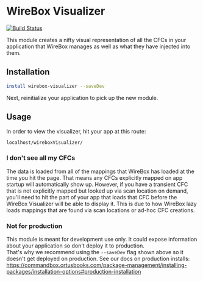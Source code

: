 # WireBox Visualizer

[![Build Status](https://travis-ci.org/coldbox-modules/wirebox-visualizer.svg?branch=master)](https://travis-ci.org/coldbox-modules/wirebox-visualizer)

This module creates a nifty visual representation of all the CFCs in your application that WireBox manages as well as what they have injected into them.  

## Installation

```bash
install wirebox-visualizer --saveDev
```

Next, reinitialize your application to pick up the new module.

## Usage

In order to view the visualizer, hit your app at this route:

```
localhost/wireboxVisualizer/
```

### I don't see all my CFCs

The data is loaded from all of the mappings that WireBox has loaded at the time you hit the page.  That means any CFCs explicitly mapped on app startup will automatically show up.
However, if you have a transient CFC that is not explicitly mapped but looked up via scan location on demand, you'll need to hit the part of your app that loads that CFC before the WireBox Visualizer will be able to display it.
This is due to how WireBox lazy loads mappings that are found via scan locations or ad-hoc CFC creations. 

### Not for production

This module is meant for development use only.  It could expose information about your application so don't deploy it to production.  
That's why we recommend using the `--saveDev` flag shown above so it doesn't get deployed on production.  See our docs on production installs:
https://commandbox.ortusbooks.com/package-management/installing-packages/installation-options#production-installation